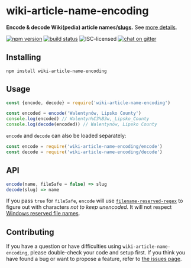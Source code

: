 # wiki-article-name-encoding

**Encode & decode Wiki(pedia) article names/[slugs](https://en.wikipedia.org/wiki/Semantic_URL#Slug).** See [more details](https://en.wikipedia.org/wiki/Wikipedia:Page_name#Spaces.2C_underscores_and_character_coding).

[![npm version](https://img.shields.io/npm/v/wiki-article-name-encoding.svg)](https://www.npmjs.com/package/wiki-article-name-encoding)
[![build status](https://img.shields.io/travis/derhuerst/wiki-article-name-encoding.svg)](https://travis-ci.org/derhuerst/wiki-article-name-encoding)
![ISC-licensed](https://img.shields.io/github/license/derhuerst/wiki-article-name-encoding.svg)
[![chat on gitter](https://badges.gitter.im/derhuerst.svg)](https://gitter.im/derhuerst)


## Installing

```shell
npm install wiki-article-name-encoding
```


## Usage

```js
const {encode, decode} = require('wiki-article-name-encoding')

const encoded = encode('Walentynów, Lipsko County')
console.log(encoded) // Walentyn%C3%B3w,_Lipsko_County
console.log(decode(encoded)) // Walentynów, Lipsko County
```

`encode` and `decode` can also be loaded separately:

```js
const encode = require('wiki-article-name-encoding/encode')
const decode = require('wiki-article-name-encoding/decode')
```


## API

```js
encode(name, fileSafe = false) => slug
decode(slug) => name
```

If you pass `true` for `fileSafe`, `encode` will use [`filename-reserved-regex`](https://github.com/sindresorhus/filename-reserved-regex#readme) to figure out with characters *not to keep unencoded*. It will not respect [Windows reserved file names](https://github.com/sindresorhus/filename-reserved-regex#filenamereservedregexwindowsnames).


## Contributing

If you have a question or have difficulties using `wiki-article-name-encoding`, please double-check your code and setup first. If you think you have found a bug or want to propose a feature, refer to [the issues page](https://github.com/derhuerst/wiki-article-name-encoding/issues).
